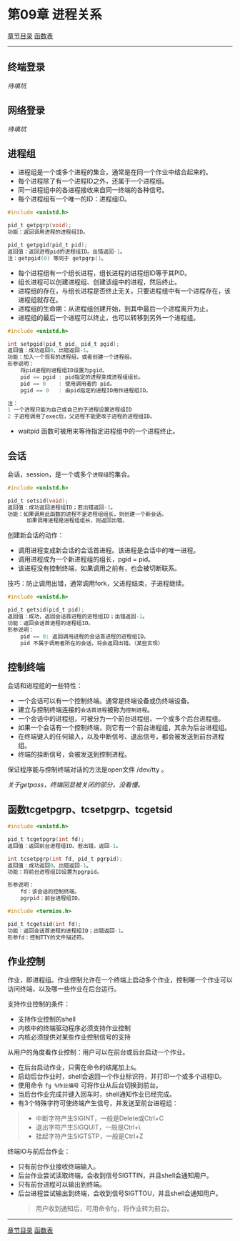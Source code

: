 <h1 id=file_notes>
    第09章 进程关系
</h1>

[章节目录](../../README.md#title_ch09 "返回章节目录")
[函数表](func.md "进入函数表")

---

<h2 id=ch_9.2>
    终端登录
</h2>

*待填坑*

<h2 id=ch_9.3>
    网络登录
</h2>

*待填坑*

<h2 id=ch_9.4>
    进程组
</h2>

* 进程组是一个或多个进程的集合，通常是在同一个作业中结合起来的。
* 每个进程除了有一个进程ID之外，还属于一个进程组。
* 同一进程组中的各进程接收来自同一终端的各种信号。
* 每个进程组有一个唯一的ID：进程组ID。

```c
#include <unistd.h>

pid_t getpgrp(void);
功能：返回调用进程的进程组ID。

pid_t getpgid(pid_t pid);
返回值：返回进程pid的进程组ID。出错返回-1。
注：getpgid(0) 等同于 getpgrp()。
```

* 每个进程组有一个组长进程，组长进程的进程组ID等于其PID。
* 组长进程可以创建进程组、创建该组中的进程，然后终止。
* 进程组的存在，与组长进程是否终止无关。只要进程组中有一个进程存在，该进程组就存在。
* 进程组的生命期：从进程组创建开始，到其中最后一个进程离开为止。
* 进程组的最后一个进程可以终止，也可以转移到另外一个进程组。

```c
#include <unistd.h>

int setpgid(pid_t pid, pid_t pgid);
返回值：成功返回0，出错返回-1。
功能：加入一个现有的进程组，或者创建一个进程组。
形参说明：
    将pid进程的进程组ID设置为pgid。
    pid == pgid : pid指定的进程变成进程组组长。
    pid == 0    : 使用调用者的 pid。
    pgid == 0   : 由pid指定的进程ID用作进程组ID。

注：
1 一个进程只能为自己或自己的子进程设置进程组ID
2 子进程调用了exec后，父进程不能更改子进程的进程组ID。
```

* waitpid 函数可被用来等待指定进程组中的一个进程终止。

<h2 id=ch_9.6>
    会话
</h2>

会话，session，是一个或多个`进程组`的集合。

```c
#include <unistd.h>

pid_t setsid(void);
返回值：成功返回进程组ID；若出错返回-1。
功能：如果调用此函数的进程不是进程组组长，则创建一个新会话。
      如果调用进程是进程组组长，则返回出错。
```

创建新会话的动作：
* 调用进程变成新会话的会话首进程。该进程是会话中的唯一进程。
* 调用进程成为一个新进程组的组长，pgid = pid。
* 该进程没有控制终端，如果调用之前有，也会被切断联系。

技巧：防止调用出错，通常调用fork，父进程结束，子进程继续。

```c
#include <unistd.h>

pid_t getsid(pid_t pid);
返回值：成功，返回会话首进程的进程组ID；出错返回-1。
功能：返回会话首进程的进程组ID。
形参说明：
    pid == 0: 返回调用进程的会话首进程的进程组ID。
    pid 不属于调用者所在的会话，将会返回出错。（某些实现）
```

<h2 id=ch_9.6>
    控制终端
</h2>

会话和进程组的一些特性：
* 一个会话可以有一个控制终端。通常是终端设备或伪终端设备。
* 建立与控制终端连接的`会话首进程`被称为`控制进程`。
* 一个会话中的进程组，可被分为一个前台进程组，一个或多个后台进程组。
* 如果一个会话有一个控制终端，则它有一个前台进程组，其余为后台进程组。
* 在终端键入的任何输入，以及中断信号、退出信号，都会被发送到前台进程组。
* 终端的挂断信号，会被发送到控制进程。

保证程序能与控制终端对话的方法是open文件 /dev/tty 。

*关于getpass，终端回显被关闭的部分，没看懂。*

<h2 id=ch_9.7>
    函数tcgetpgrp、tcsetpgrp、tcgetsid
</h2>

```c
#include <unistd.h>

pid_t tcgetpgrp(int fd);
返回值：返回前台进程组ID。若出错，返回-1。

int tcsetpgrp(int fd, pid_t pgrpid);
返回值：成功返回0，出错返回-1。
功能：将前台进程组ID设置为pgrpid。

形参说明：
    fd：该会话的控制终端。
    pgrpid：前台进程组ID。
```

```c
#include <termios.h>

pid_t tcgetsid(int fd);
功能：返回会话首进程的进程组ID；出错返回-1。
形参fd：控制TTY的文件描述符。
```

<h2 id=ch_9.8>
    作业控制
</h2>

作业，即进程组。作业控制允许在一个终端上启动多个作业，控制哪一个作业可以访问终端，以及哪一些作业在后台运行。

支持作业控制的条件：
* 支持作业控制的shell
* 内核中的终端驱动程序必须支持作业控制
* 内核必须提供对某些作业控制信号的支持

从用户的角度看作业控制：用户可以在前台或后台启动一个作业。
* 在后台启动作业，只需在命令的结尾加上`&`。
* 启动后台作业时，shell会返回一个作业标识符，并打印一个或多个进程ID。
* 使用命令 `fg %作业编号` 可将作业从后台切换到前台。
* 当后台作业完成并键入回车时，shell通知作业已经完成。
* 有3个特殊字符可使终端产生信号，并发送至前台进程组：
> * 中断字符产生SIGINT，一般是Delete或Ctrl+C
> * 退出字符产生SIGQUIT，一般是Ctrl+\
> * 挂起字符产生SIGTSTP，一般是Ctrl+Z

终端IO与前后台作业：
* 只有前台作业接收终端输入。
* 后台作业尝试读取终端，会收到信号SIGTTIN，并且shell会通知用户。
* 只有前台进程可以输出到终端。
* 后台进程尝试输出到终端，会收到信号SIGTTOU，并且shell会通知用户。
  > 用户收到通知后，可用命令fg，将作业转为前台。



---

[章节目录](../../README.md#title_ch08 "返回章节目录")
[函数表](func.md "进入函数表")
